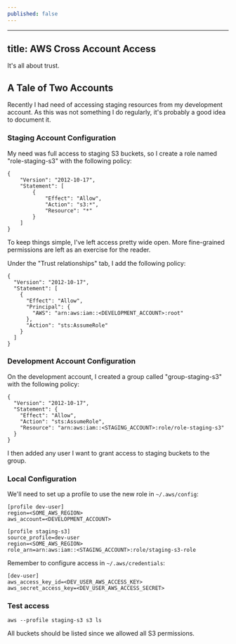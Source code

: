 ```yaml
---
published: false
---
```

---
title: AWS Cross Account Access
---
It's all about trust.

## A Tale of Two Accounts

Recently I had need of accessing staging resources from my development account. As this was not something I do regularly, it's probably a good idea to document it.

### Staging Account Configuration

My need was full access to staging S3 buckets, so I create a role named "role-staging-s3" with the following policy:

```
{
    "Version": "2012-10-17",
    "Statement": [
        {
            "Effect": "Allow",
            "Action": "s3:*",
            "Resource": "*"
        }
    ]
}
```

To keep things simple, I've left access pretty wide open. More fine-grained permissions are left as an exercise for the reader.

Under the "Trust relationships" tab, I add the following policy:
```
{
  "Version": "2012-10-17",
  "Statement": [
    {
      "Effect": "Allow",
      "Principal": {
        "AWS": "arn:aws:iam::<DEVELOPMENT_ACCOUNT>:root"
      },
      "Action": "sts:AssumeRole"
    }
  ]
}
```

### Development Account Configuration

On the development account, I created a group called "group-staging-s3" with the following policy:

```
{
  "Version": "2012-10-17",
  "Statement": {
    "Effect": "Allow",
    "Action": "sts:AssumeRole",
    "Resource": "arn:aws:iam::<STAGING_ACCOUNT>:role/role-staging-s3"
  }
}
```

I then added any user I want to grant access to staging buckets to the group.

### Local Configuration

We'll need to set up a profile to use the new role in `~/.aws/config`:

```
[profile dev-user]
region=<SOME_AWS_REGION>
aws_account=<DEVELOPMENT_ACCOUNT>

[profile staging-s3]
source_profile=dev-user
region=<SOME_AWS_REGION>
role_arn=arn:aws:iam::<STAGING_ACCOUNT>:role/staging-s3-role
```

Remember to configure access in `~/.aws/credentials`:

```
[dev-user]
aws_access_key_id=<DEV_USER_AWS_ACCESS_KEY>
aws_secret_access_key=<DEV_USER_AWS_ACCESS_SECRET>
```

### Test access

```
aws --profile staging-s3 s3 ls
```

All buckets should be listed since we allowed all S3 permissions.